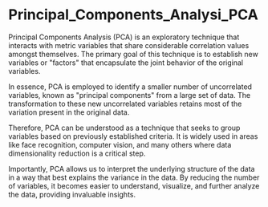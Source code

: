 # Principal_Components_Analysi_PCA

Principal Components Analysis (PCA) is an exploratory technique that interacts with metric variables that share considerable correlation values amongst themselves. The primary goal of this technique is to establish new variables or "factors" that encapsulate the joint behavior of the original variables.

In essence, PCA is employed to identify a smaller number of uncorrelated variables, known as "principal components" from a large set of data. The transformation to these new uncorrelated variables retains most of the variation present in the original data.

Therefore, PCA can be understood as a technique that seeks to group variables based on previously established criteria. It is widely used in areas like face recognition, computer vision, and many others where data dimensionality reduction is a critical step.

Importantly, PCA allows us to interpret the underlying structure of the data in a way that best explains the variance in the data. By reducing the number of variables, it becomes easier to understand, visualize, and further analyze the data, providing invaluable insights.




